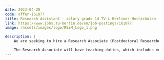 ```yaml
---
date: 2023-04-28
code: offer-161877
title: Research Assistant - salary grade 14 TV-L Berliner Hochschulen
link: https://www.jobs.tu-berlin.de/en/job-postings/161877
image: /assets/images/logo/RSiM_Logo_1.png

description: |
    We are seeking to hire a Research Associate (Postdoctoral Researcher) in one or more of the following areas: (1) privacy-preserving analysis of EO Data; (2) continual learning for large-scale EO data analysis; (3) heterogeneous multi-source EO data analysis; and (4) uncertainty-aware analysis of large-scale EO data.

    The Research Associate will have teaching duties, which includes mentoring Bachelor’s, Master’s and PhD students in addition to the coordination of interdisciplinary research projects.
---
```

